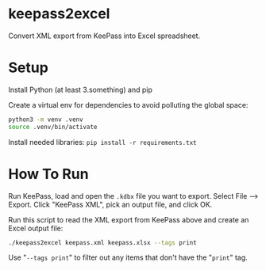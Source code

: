 # keepass2excel

Convert XML export from KeePass into Excel spreadsheet.



# Setup

Install Python (at least 3.something) and pip

Create a virtual env for dependencies to avoid polluting the global space:

```bash
python3 -m venv .venv
source .venv/bin/activate
```

Install needed libraries: `pip install -r requirements.txt`



# How To Run

Run KeePass, load and open the `.kdbx` file you want to export.  Select File --> Export.  Click "KeePass XML", pick an output file, and click OK.

Run this script to read the XML export from KeePass above and create an Excel output file:

```bash
./keepass2excel keepass.xml keepass.xlsx --tags print
```

Use "`--tags print`" to filter out any items that don't have the "`print`" tag.
